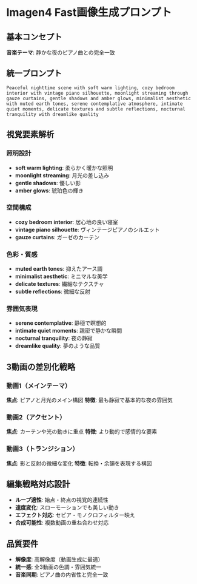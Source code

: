 # Imagen4 Fast画像生成プロンプト

## 基本コンセプト
**音楽テーマ**: 静かな夜のピアノ曲との完全一致

## 統一プロンプト
```
Peaceful nighttime scene with soft warm lighting, cozy bedroom interior with vintage piano silhouette, moonlight streaming through gauze curtains, gentle shadows and amber glows, minimalist aesthetic with muted earth tones, serene contemplative atmosphere, intimate quiet moments, delicate textures and subtle reflections, nocturnal tranquility with dreamlike quality
```

## 視覚要素解析

### 照明設計
- **soft warm lighting**: 柔らかく暖かな照明
- **moonlight streaming**: 月光の差し込み  
- **gentle shadows**: 優しい影
- **amber glows**: 琥珀色の輝き

### 空間構成
- **cozy bedroom interior**: 居心地の良い寝室
- **vintage piano silhouette**: ヴィンテージピアノのシルエット
- **gauze curtains**: ガーゼのカーテン

### 色彩・質感
- **muted earth tones**: 抑えたアース調
- **minimalist aesthetic**: ミニマルな美学
- **delicate textures**: 繊細なテクスチャ
- **subtle reflections**: 微細な反射

### 雰囲気表現
- **serene contemplative**: 静穏で瞑想的
- **intimate quiet moments**: 親密で静かな瞬間
- **nocturnal tranquility**: 夜の静寂
- **dreamlike quality**: 夢のような品質

## 3動画の差別化戦略

### 動画1（メインテーマ）
**焦点**: ピアノと月光のメイン構図
**特徴**: 最も静寂で基本的な夜の雰囲気

### 動画2（アクセント）  
**焦点**: カーテンや光の動きに重点
**特徴**: より動的で感情的な要素

### 動画3（トランジション）
**焦点**: 影と反射の微細な変化
**特徴**: 転換・余韻を表現する構図

## 編集戦略対応設計
- **ループ適性**: 始点・終点の視覚的連続性
- **速度変化**: スローモーションでも美しい動き
- **エフェクト対応**: セピア・モノクロフィルター映え
- **合成可能性**: 複数動画の重ね合わせ対応

## 品質要件
- **解像度**: 高解像度（動画生成に最適）
- **統一感**: 全3動画の色調・雰囲気統一
- **音楽同期**: ピアノ曲の内省性と完全一致
